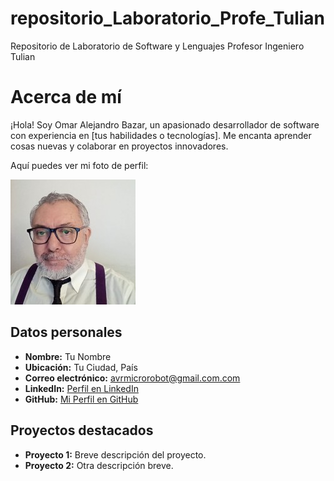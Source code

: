 # repositorio_Laboratorio_Profe_Tulian
Repositorio de Laboratorio de Software y Lenguajes Profesor Ingeniero Tulian


# Acerca de mí

¡Hola! Soy Omar Alejandro Bazar, un apasionado desarrollador de software con experiencia en [tus habilidades o tecnologías]. Me encanta aprender cosas nuevas y colaborar en proyectos innovadores.

Aquí puedes ver mi foto de perfil:

![Mi Foto de Perfil](/mi-foto.jpg)

## Datos personales

- **Nombre:** Tu Nombre  
- **Ubicación:** Tu Ciudad, País  
- **Correo electrónico:** avrmicrorobot@gmail.com.com  
- **LinkedIn:** [Perfil en LinkedIn](https://www.linkedin.com/in/omar-alejandro-bazar/)  
- **GitHub:** [Mi Perfil en GitHub](https://github.com/alejandroX86)

## Proyectos destacados

- **Proyecto 1:** Breve descripción del proyecto.  
- **Proyecto 2:** Otra descripción breve.
